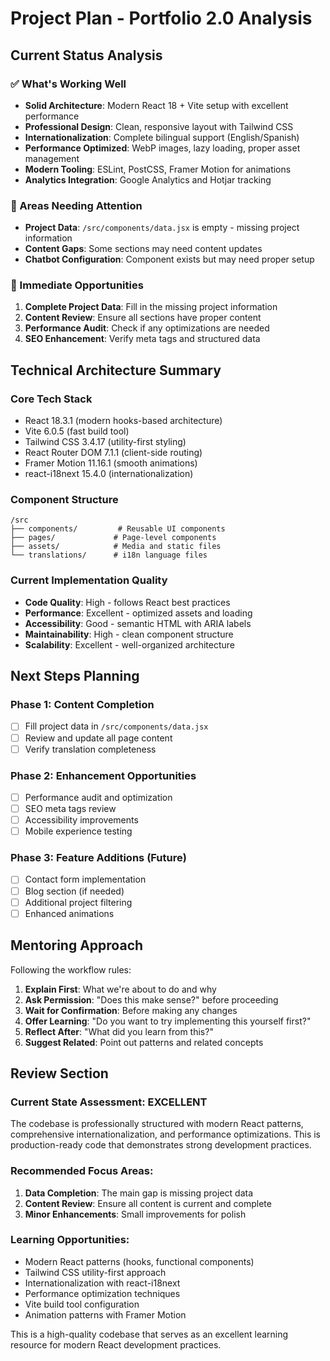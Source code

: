 # Project Plan - Portfolio 2.0 Analysis

## Current Status Analysis

### ✅ What's Working Well
- **Solid Architecture**: Modern React 18 + Vite setup with excellent performance
- **Professional Design**: Clean, responsive layout with Tailwind CSS
- **Internationalization**: Complete bilingual support (English/Spanish)
- **Performance Optimized**: WebP images, lazy loading, proper asset management
- **Modern Tooling**: ESLint, PostCSS, Framer Motion for animations
- **Analytics Integration**: Google Analytics and Hotjar tracking

### 🚧 Areas Needing Attention
- **Project Data**: `/src/components/data.jsx` is empty - missing project information
- **Content Gaps**: Some sections may need content updates
- **Chatbot Configuration**: Component exists but may need proper setup

### 🎯 Immediate Opportunities
1. **Complete Project Data**: Fill in the missing project information
2. **Content Review**: Ensure all sections have proper content
3. **Performance Audit**: Check if any optimizations are needed
4. **SEO Enhancement**: Verify meta tags and structured data

## Technical Architecture Summary

### Core Tech Stack
- React 18.3.1 (modern hooks-based architecture)
- Vite 6.0.5 (fast build tool)
- Tailwind CSS 3.4.17 (utility-first styling)
- React Router DOM 7.1.1 (client-side routing)
- Framer Motion 11.16.1 (smooth animations)
- react-i18next 15.4.0 (internationalization)

### Component Structure
```
/src
├── components/         # Reusable UI components
├── pages/             # Page-level components
├── assets/            # Media and static files
└── translations/      # i18n language files
```

### Current Implementation Quality
- **Code Quality**: High - follows React best practices
- **Performance**: Excellent - optimized assets and loading
- **Accessibility**: Good - semantic HTML with ARIA labels
- **Maintainability**: High - clean component structure
- **Scalability**: Excellent - well-organized architecture

## Next Steps Planning

### Phase 1: Content Completion
- [ ] Fill project data in `/src/components/data.jsx`
- [ ] Review and update all page content
- [ ] Verify translation completeness

### Phase 2: Enhancement Opportunities
- [ ] Performance audit and optimization
- [ ] SEO meta tags review
- [ ] Accessibility improvements
- [ ] Mobile experience testing

### Phase 3: Feature Additions (Future)
- [ ] Contact form implementation
- [ ] Blog section (if needed)
- [ ] Additional project filtering
- [ ] Enhanced animations

## Mentoring Approach

Following the workflow rules:
1. **Explain First**: What we're about to do and why
2. **Ask Permission**: "Does this make sense?" before proceeding
3. **Wait for Confirmation**: Before making any changes
4. **Offer Learning**: "Do you want to try implementing this yourself first?"
5. **Reflect After**: "What did you learn from this?"
6. **Suggest Related**: Point out patterns and related concepts

## Review Section

### Current State Assessment: EXCELLENT
The codebase is professionally structured with modern React patterns, comprehensive internationalization, and performance optimizations. This is production-ready code that demonstrates strong development practices.

### Recommended Focus Areas:
1. **Data Completion**: The main gap is missing project data
2. **Content Review**: Ensure all content is current and complete
3. **Minor Enhancements**: Small improvements for polish

### Learning Opportunities:
- Modern React patterns (hooks, functional components)
- Tailwind CSS utility-first approach
- Internationalization with react-i18next
- Performance optimization techniques
- Vite build tool configuration
- Animation patterns with Framer Motion

This is a high-quality codebase that serves as an excellent learning resource for modern React development practices.